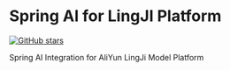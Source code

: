 # Spring AI for LingJI Platform

[![GitHub stars](https://img.shields.io/github/stars/goodrain/rainbond.svg?style=flat-square)](https://github.com/reidzhou/spring-ai-lingji/stargazers)

Spring AI Integration for AliYun LingJi Model Platform
